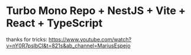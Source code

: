 # Turbo Mono Repo + NestJS + Vite + React + TypeScript

thanks for tricks: https://www.youtube.com/watch?v=nY0R7pslbCI&t=821s&ab_channel=MariusEspejo